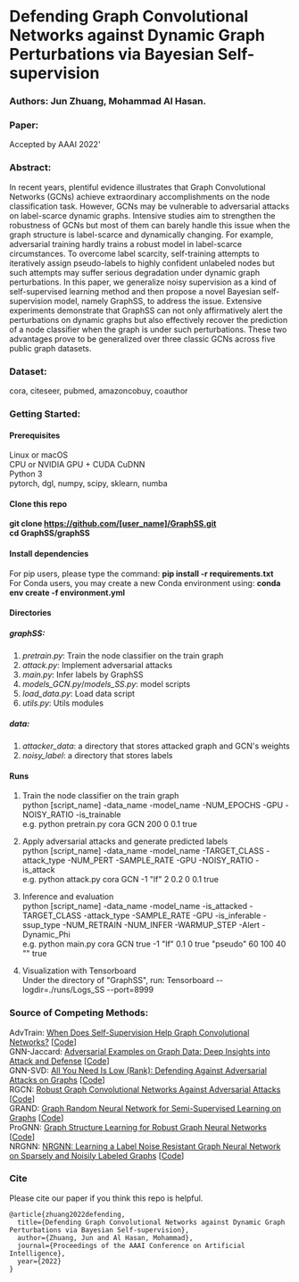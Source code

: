 # Defending Graph Convolutional Networks against Dynamic Graph Perturbations via Bayesian Self-supervision

### Authors: Jun Zhuang, Mohammad Al Hasan.

### Paper:
Accepted by AAAI 2022'

### Abstract:
In recent years, plentiful evidence illustrates that Graph Convolutional Networks (GCNs) achieve extraordinary accomplishments on the node classification task. However, GCNs may be vulnerable to adversarial attacks on label-scarce dynamic graphs. Intensive studies aim to strengthen the robustness of GCNs but most of them can barely handle this issue when the graph structure is label-scarce and dynamically changing. For example, adversarial training hardly trains a robust model in label-scarce circumstances. To overcome label scarcity, self-training attempts to iteratively assign pseudo-labels to highly confident unlabeled nodes but such attempts may suffer serious degradation under dynamic graph perturbations. In this paper, we generalize noisy supervision as a kind of self-supervised learning method and then propose a novel Bayesian self-supervision model, namely GraphSS, to address the issue. Extensive experiments demonstrate that GraphSS can not only affirmatively alert the perturbations on dynamic graphs but also effectively recover the prediction of a node classifier when the graph is under such perturbations. These two advantages prove to be generalized over three classic GCNs across five public graph datasets.

### Dataset:
 cora, citeseer, pubmed, amazoncobuy, coauthor

### Getting Started:
#### Prerequisites
 Linux or macOS \
 CPU or NVIDIA GPU + CUDA CuDNN \
 Python 3 \
 pytorch, dgl, numpy, scipy, sklearn, numba

#### Clone this repo
**git clone https://github.com/[user_name]/GraphSS.git** \
**cd GraphSS/graphSS**

#### Install dependencies
For pip users, please type the command: **pip install -r requirements.txt** \
For Conda users, you may create a new Conda environment using: **conda env create -f environment.yml**

#### Directories
##### graphSS:
 1. *pretrain.py*: Train the node classifier on the train graph
 2. *attack.py*: Implement adversarial attacks
 3. *main.py*: Infer labels by GraphSS
 4. *models_GCN.py*/*models_SS.py*: model scripts
 5. *load_data.py*: Load data script
 6. *utils.py*: Utils modules
##### data:
 1. *attacker_data*: a directory that stores attacked graph and GCN's weights
 2. *noisy_label*: a directory that stores labels

#### Runs
 1. Train the node classifier on the train graph \
  python [script_name] -data_name -model_name -NUM_EPOCHS -GPU -NOISY_RATIO -is_trainable \
  e.g. python pretrain.py cora GCN 200 0 0.1 true

 2. Apply adversarial attacks and generate predicted labels \
  python [script_name] -data_name -model_name -TARGET_CLASS -attack_type -NUM_PERT -SAMPLE_RATE -GPU -NOISY_RATIO -is_attack \
  e.g. python attack.py cora GCN -1 "lf" 2 0.2 0 0.1 true

 3. Inference and evaluation \
  python [script_name] -data_name -model_name -is_attacked -TARGET_CLASS -attack_type -SAMPLE_RATE -GPU -is_inferable -ssup_type -NUM_RETRAIN -NUM_INFER -WARMUP_STEP -Alert -Dynamic_Phi \
  e.g. python main.py cora GCN true -1 "lf" 0.1 0 true "pseudo" 60 100 40 "" true

 4. Visualization with Tensorboard \
  Under the directory of "GraphSS", run: Tensorboard --logdir=./runs/Logs_SS --port=8999

### Source of Competing Methods:
AdvTrain: [When Does Self-Supervision Help Graph Convolutional Networks?](http://proceedings.mlr.press/v119/you20a/you20a.pdf) [[Code](https://github.com/Shen-Lab/SS-GCNs)] \
GNN-Jaccard: [Adversarial Examples on Graph Data: Deep Insights into Attack and Defense](https://www.ijcai.org/proceedings/2019/0669.pdf) [[Code](https://github.com/DSE-MSU/DeepRobust/blob/master/deeprobust/graph/defense/gcn_preprocess.py)] \
GNN-SVD: [All You Need Is Low (Rank): Defending Against Adversarial Attacks on Graphs](https://dl.acm.org/doi/pdf/10.1145/3336191.3371789) [[Code](https://github.com/DSE-MSU/DeepRobust/blob/master/deeprobust/graph/defense/gcn_preprocess.py)] \
RGCN: [Robust Graph Convolutional Networks Against Adversarial Attacks](https://dl.acm.org/doi/10.1145/3292500.3330851) [[Code](https://github.com/DSE-MSU/DeepRobust/blob/master/deeprobust/graph/defense/r_gcn.py)] \
GRAND: [Graph Random Neural Network for Semi-Supervised Learning on Graphs](https://arxiv.org/pdf/2005.11079.pdf) [[Code](https://github.com/THUDM/GRAND)] \
ProGNN: [Graph Structure Learning for Robust Graph Neural Networks](https://dl.acm.org/doi/pdf/10.1145/3394486.3403049) [[Code](https://github.com/ChandlerBang/Pro-GNN)] \
NRGNN: [NRGNN: Learning a Label Noise Resistant Graph Neural Network on Sparsely and Noisily Labeled Graphs](https://dl.acm.org/doi/abs/10.1145/3447548.3467364) [[Code](https://github.com/EnyanDai/NRGNN)]

### Cite
Please cite our paper if you think this repo is helpful.
```
@article{zhuang2022defending,
  title={Defending Graph Convolutional Networks against Dynamic Graph Perturbations via Bayesian Self-supervision},
  author={Zhuang, Jun and Al Hasan, Mohammad},
  journal={Proceedings of the AAAI Conference on Artificial Intelligence},
  year={2022}
}
```
